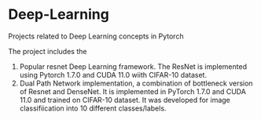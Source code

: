 # Deep-Learning
Projects related to Deep Learning concepts in Pytorch

The project includes the 
1. Popular resnet Deep Learning framework. The ResNet is implemented using Pytorch 1.7.0 and CUDA 11.0 wiith CIFAR-10 dataset.
2. Dual Path Network implementation, a combination of bottleneck version of Resnet and DenseNet. It is implemented in PyTorch 1.7.0 and CUDA 11.0 and trained on CIFAR-10 dataset. It was developed for image classifiication into 10 different classes/labels.

